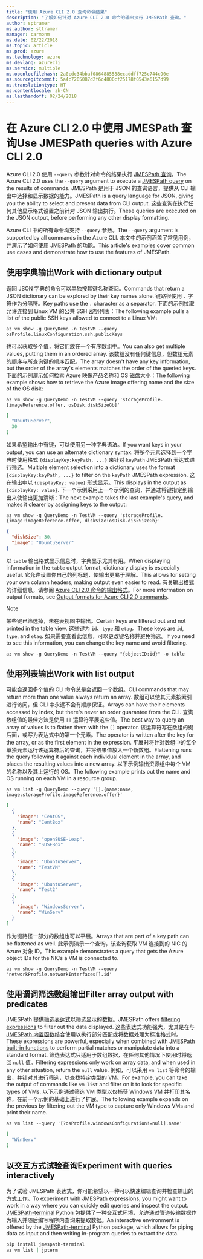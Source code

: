 ```yaml
---
title: "使用 Azure CLI 2.0 查询命令结果"
description: "了解如何针对 Azure CLI 2.0 命令的输出执行 JMESPath 查询。"
author: sptramer
ms.author: sttramer
manager: carmonm
ms.date: 02/22/2018
ms.topic: article
ms.prod: azure
ms.technology: azure
ms.devlang: azurecli
ms.service: multiple
ms.openlocfilehash: 2a0cdc34bbaf0864885588ecaddff725c744c90e
ms.sourcegitcommit: 5a4c7205087d2f6c4800cf25178f0543a6157d99
ms.translationtype: HT
ms.contentlocale: zh-CN
ms.lasthandoff: 02/24/2018
---
```

# <a name="use-jmespath-queries-with-azure-cli-20"></a><span data-ttu-id="97fba-103">在 Azure CLI 2.0 中使用 JMESPath 查询</span><span class="sxs-lookup"><span data-stu-id="97fba-103">Use JMESPath queries with Azure CLI 2.0</span></span>

<span data-ttu-id="97fba-104">Azure CLI 2.0 使用 `--query` 参数针对命令的结果执行 [JMESPath 查询](http://jmespath.org)。</span><span class="sxs-lookup"><span data-stu-id="97fba-104">The Azure CLI 2.0 uses the `--query` argument to execute a [JMESPath query](http://jmespath.org) on the results of commands.</span></span> <span data-ttu-id="97fba-105">JMESPath 是用于 JSON 的查询语言，提供从 CLI 输出中选择和显示数据的能力。</span><span class="sxs-lookup"><span data-stu-id="97fba-105">JMESPath is a query language for JSON, giving you the ability to select and present data from CLI output.</span></span> <span data-ttu-id="97fba-106">这些查询在执行任何其他显示格式设置之前针对 JSON 输出执行。</span><span class="sxs-lookup"><span data-stu-id="97fba-106">These queries are executed on the JSON output, before performing any other display formatting.</span></span>

<span data-ttu-id="97fba-107">Azure CLI 中的所有命令均支持 `--query` 参数。</span><span class="sxs-lookup"><span data-stu-id="97fba-107">The `--query` argument is supported by all commands in the Azure CLI.</span></span> <span data-ttu-id="97fba-108">本文中的示例涵盖了常见用例，并演示了如何使用 JMESPath 的功能。</span><span class="sxs-lookup"><span data-stu-id="97fba-108">This article's examples cover common use cases and demonstrate how to use the features of JMESPath.</span></span>

## <a name="work-with-dictionary-output"></a><span data-ttu-id="97fba-109">使用字典输出</span><span class="sxs-lookup"><span data-stu-id="97fba-109">Work with dictionary output</span></span>

<span data-ttu-id="97fba-110">返回 JSON 字典的命令可以单独按其键名称查阅。</span><span class="sxs-lookup"><span data-stu-id="97fba-110">Commands that return a JSON dictionary can be explored by their key names alone.</span></span> <span data-ttu-id="97fba-111">键路径使用 `.` 字符作为分隔符。</span><span class="sxs-lookup"><span data-stu-id="97fba-111">Key paths use the `.` character as a separator.</span></span> <span data-ttu-id="97fba-112">下面的示例拉取允许连接到 Linux VM 的公共 SSH 密钥列表：</span><span class="sxs-lookup"><span data-stu-id="97fba-112">The following example pulls a list of the public SSH keys allowed to connect to a Linux VM:</span></span>

```azurecli
az vm show -g QueryDemo -n TestVM --query osProfile.linuxConfiguration.ssh.publicKeys
```

<span data-ttu-id="97fba-113">也可以获取多个值，将它们放在一个有序数组中。</span><span class="sxs-lookup"><span data-stu-id="97fba-113">You can also get multiple values, putting them in an ordered array.</span></span> <span data-ttu-id="97fba-114">该数组没有任何键信息，但数组元素的顺序与所查询键的顺序匹配。</span><span class="sxs-lookup"><span data-stu-id="97fba-114">The array doesn't have any key information, but the order of the array's elements matches the order of the queried keys.</span></span> <span data-ttu-id="97fba-115">下面的示例演示如何检索 Azure 映像产品名称和 OS 磁盘大小：</span><span class="sxs-lookup"><span data-stu-id="97fba-115">The following example shows how to retrieve the Azure image offering name and the size of the OS disk:</span></span>

```azurecli
az vm show -g QueryDemo -n TestVM --query 'storageProfile.[imageReference.offer, osDisk.diskSizeGb]'
```

```json
[
  "UbuntuServer",
  30
]
```

<span data-ttu-id="97fba-116">如果希望输出中有键，可以使用另一种字典语法。</span><span class="sxs-lookup"><span data-stu-id="97fba-116">If you want keys in your output, you can use an alternate dictionary syntax.</span></span> <span data-ttu-id="97fba-117">将多个元素选择到一个字典时使用格式 `{displayKey:keyPath, ...}` 来针对 `keyPath` JMESPath 表达式进行筛选。</span><span class="sxs-lookup"><span data-stu-id="97fba-117">Multiple element selection into a dictionary uses the format `{displayKey:keyPath, ...}` to filter on the `keyPath` JMESPath expression.</span></span> <span data-ttu-id="97fba-118">这在输出中以 `{displayKey: value}` 形式显示。</span><span class="sxs-lookup"><span data-stu-id="97fba-118">This displays in the output as `{displayKey: value}`.</span></span> <span data-ttu-id="97fba-119">下一个示例采用上一个示例的查询，并通过将键指定到输出来使输出更加清晰：</span><span class="sxs-lookup"><span data-stu-id="97fba-119">The next example takes the last example's query, and makes it clearer by assigning keys to the output:</span></span>

```azurecli
az vm show -g QueryDemo -n TestVM --query 'storageProfile.{image:imageReference.offer, diskSize:osDisk.diskSizeGb}'
```

```json
{
  "diskSize": 30,
  "image": "UbuntuServer"
}
```

<span data-ttu-id="97fba-120">以 `table` 输出格式显示信息时，字典显示尤其有用。</span><span class="sxs-lookup"><span data-stu-id="97fba-120">When displaying information in the `table` output format, dictionary display is especially useful.</span></span> <span data-ttu-id="97fba-121">它允许设置你自己的列标题，使输出更易于理解。</span><span class="sxs-lookup"><span data-stu-id="97fba-121">This allows for setting your own column headers, making output even easier to read.</span></span> <span data-ttu-id="97fba-122">有关输出格式的详细信息，请参阅 [Azure CLI 2.0 命令的输出格式](/cli/azure/format-output-azure-cli)。</span><span class="sxs-lookup"><span data-stu-id="97fba-122">For more information on output formats, see [Output formats for Azure CLI 2.0 commands](/cli/azure/format-output-azure-cli).</span></span>

> [!NOTE]
> <span data-ttu-id="97fba-123">某些键已筛选掉，未在表视图中输出。</span><span class="sxs-lookup"><span data-stu-id="97fba-123">Certain keys are filtered out and not printed in the table view.</span></span> <span data-ttu-id="97fba-124">这些键为 `id`、`type` 和 `etag`。</span><span class="sxs-lookup"><span data-stu-id="97fba-124">These keys are `id`, `type`, and `etag`.</span></span> <span data-ttu-id="97fba-125">如果需要查看此信息，可以更改键名称并避免筛选。</span><span class="sxs-lookup"><span data-stu-id="97fba-125">If you need to see this information, you can change the key name and avoid filtering.</span></span>
>
> ```azurecli
> az vm show -g QueryDemo -n TestVM --query "{objectID:id}" -o table
> ```

## <a name="work-with-list-output"></a><span data-ttu-id="97fba-126">使用列表输出</span><span class="sxs-lookup"><span data-stu-id="97fba-126">Work with list output</span></span>

<span data-ttu-id="97fba-127">可能会返回多个值的 CLI 命令总是会返回一个数组。</span><span class="sxs-lookup"><span data-stu-id="97fba-127">CLI commands that may return more than one value always return an array.</span></span> <span data-ttu-id="97fba-128">数组可以使其元素按索引进行访问，但 CLI 中永远不会有顺序保证。</span><span class="sxs-lookup"><span data-stu-id="97fba-128">Arrays can have their elements accessed by index, but there's never an order guarantee from the CLI.</span></span> <span data-ttu-id="97fba-129">查询数组值的最佳方法是使用 `[]` 运算符平展这些值。</span><span class="sxs-lookup"><span data-stu-id="97fba-129">The best way to query an array of values is to flatten them with the `[]` operator.</span></span> <span data-ttu-id="97fba-130">该运算符写在数组的键后面，或写为表达式中的第一个元素。</span><span class="sxs-lookup"><span data-stu-id="97fba-130">The operator is written after the key for the array, or as the first element in the expression.</span></span> <span data-ttu-id="97fba-131">平展时将针对数组中的每个单独元素运行该运算符后的查询，并将结果值放入一个新数组。</span><span class="sxs-lookup"><span data-stu-id="97fba-131">Flattening runs the query following it against each individual element in the array, and places the resulting values into a new array.</span></span> <span data-ttu-id="97fba-132">以下示例输出资源组中每个 VM 的名称以及其上运行的 OS。</span><span class="sxs-lookup"><span data-stu-id="97fba-132">The following example prints out the name and OS running on each VM in a resource group.</span></span> 

```azurecli
az vm list -g QueryDemo --query '[].{name:name, image:storageProfile.imageReference.offer}'
```

```json
[
  {
    "image": "CentOS",
    "name": "CentBox"
  },
  {
    "image": "openSUSE-Leap",
    "name": "SUSEBox"
  },
  {
    "image": "UbuntuServer",
    "name": "TestVM"
  },
  {
    "image": "UbuntuServer",
    "name": "Test2"
  },
  {
    "image": "WindowsServer",
    "name": "WinServ"
  }
]
```

<span data-ttu-id="97fba-133">作为键路径一部分的数组也可以平展。</span><span class="sxs-lookup"><span data-stu-id="97fba-133">Arrays that are part of a key path can be flattened as well.</span></span> <span data-ttu-id="97fba-134">此示例演示一个查询，该查询获取 VM 连接到的 NIC 的 Azure 对象 ID。</span><span class="sxs-lookup"><span data-stu-id="97fba-134">This example demonstrates a query that gets the Azure object IDs for the NICs a VM is connected to.</span></span>

```azurecli
az vm show -g QueryDemo -n TestVM --query 'networkProfile.networkInterfaces[].id'
```

## <a name="filter-array-output-with-predicates"></a><span data-ttu-id="97fba-135">使用谓词筛选数组输出</span><span class="sxs-lookup"><span data-stu-id="97fba-135">Filter array output with predicates</span></span>

<span data-ttu-id="97fba-136">JMESPath 提供[筛选表达式](http://jmespath.org/specification.html#filterexpressions)以筛选显示的数据。</span><span class="sxs-lookup"><span data-stu-id="97fba-136">JMESPath offers [filtering expressions](http://jmespath.org/specification.html#filterexpressions) to filter out the data displayed.</span></span> <span data-ttu-id="97fba-137">这些表达式功能强大，尤其是在与 [JMESPath 内置函数](http://jmespath.org/specification.html#built-in-functions)结合使用以执行部分匹配或将数据处理为标准格式时。</span><span class="sxs-lookup"><span data-stu-id="97fba-137">These expressions are powerful, especially when combined with [JMESPath built-in functions](http://jmespath.org/specification.html#built-in-functions) to perform partial matches or manipulate data into a standard format.</span></span> <span data-ttu-id="97fba-138">筛选表达式只适用于数组数据，在任何其他情况下使用时将返回 `null` 值。</span><span class="sxs-lookup"><span data-stu-id="97fba-138">Filtering expressions only work on array data, and when used in any other situation, return the `null` value.</span></span> <span data-ttu-id="97fba-139">例如，可以采用 `vm list` 等命令的输出，并针对其进行筛选，以查找特定类型的 VM。</span><span class="sxs-lookup"><span data-stu-id="97fba-139">For example, you can take the output of commands like `vm list` and filter on it to look for specific types of VMs.</span></span> <span data-ttu-id="97fba-140">以下示例通过筛选 VM 类型以仅捕获 Windows VM 并打印其名称，在前一个示例的基础上进行了扩展。</span><span class="sxs-lookup"><span data-stu-id="97fba-140">The following example expands on the previous by filtering out the VM type to capture only Windows VMs and print their name.</span></span>

```azurecli
az vm list --query '[?osProfile.windowsConfiguration!=null].name'
```

```json
[
  "WinServ"
]
```

## <a name="experiment-with-queries-interactively"></a><span data-ttu-id="97fba-141">以交互方式试验查询</span><span class="sxs-lookup"><span data-stu-id="97fba-141">Experiment with queries interactively</span></span>

<span data-ttu-id="97fba-142">为了试验 JMESPath 表达式，你可能希望以一种可以快速编辑查询并检查输出的方式工作。</span><span class="sxs-lookup"><span data-stu-id="97fba-142">To experiment with JMESPath expressions, you might want to work in a way where you can quickly edit queries and inspect the output.</span></span> <span data-ttu-id="97fba-143">[JMESPath-terminal](https://github.com/jmespath/jmespath.terminal) Python 包提供了一种交互式环境，允许通过管道传输数据作为输入并随后编写程序内查询来提取数据。</span><span class="sxs-lookup"><span data-stu-id="97fba-143">An interactive environment is offered by the [JMESPath-terminal](https://github.com/jmespath/jmespath.terminal) Python package, which allows for piping data as input and then writing in-program queries to extract the data.</span></span>

```bash
pip install jmespath-terminal
az vm list | jpterm
```
